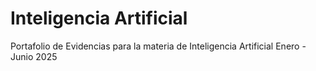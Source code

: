 # Inteligencia Artificial
Portafolio de Evidencias para la materia de Inteligencia Artificial Enero - Junio 2025
